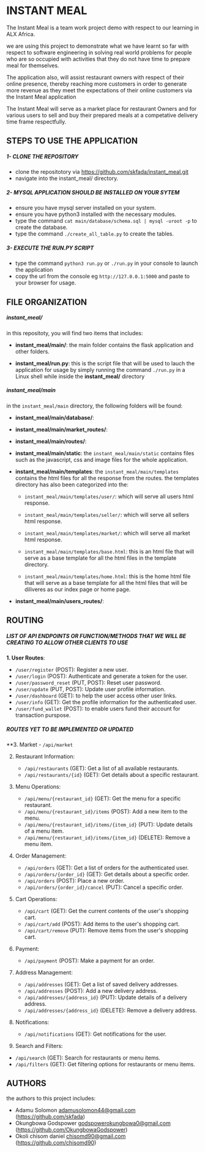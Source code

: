 # INSTANT MEAL
The Instant Meal is a team work project demo with respect to our learning in ALX Africa.

we are using this project to demonstrate what we have learnt so far with respect to software engineering in solving real world problems for people who are so occupied with activities that they do not have time to prepare meal for themselves.

The application also, will assist restaurant owners with respect of their online presence, thereby reaching more customers in order to generate more revenue as they meet the expectations of their online customers via the Instant Meal application

The Instant Meal will serve as a market place for restaurant Owners and for various users to sell and buy their prepared meals at a competative delivery time frame respectfully.


## STEPS TO USE THE APPLICATION

##### 1- CLONE THE REPOSITORY
- clone the repositotory via https://github.com/skfada/instant_meal.git
- navigate into the instant_meal/ directory.

##### 2- MYSQL APPLICATION SHOULD BE INSTALLED ON YOUR SYTEM
- ensure you have mysql server installed on your system.
- ensure you have python3 installed with the necessary modules.
- type the command `cat main/database/schema.sql | mysql -uroot -p` to create the database.
- type the command `./create_all_table.py` to create the tables.


##### 3- EXECUTE THE RUN.PY SCRIPT
- type the command `python3 run.py` or `./run.py` in your console to launch the application
- copy the url from the console eg `http://127.0.0.1:5000` and paste to your browser for usage.


## FILE ORGANIZATION

##### instant_meal/
in this repositoty, you will find two items that includes:
- **instant_meal/main/**:
  the main folder contains the flask application and other folders.

- **instant_meal/run.py**:
  this is the script file that will be used to lauch the application for usage by simply running the command `./run.py` in a Linux shell while inside the **instant_meal/** directory



##### instant_meal/main
in the `instant_meal/main` directory, the following folders will be found:


- **instant_meal/main/database/**:


- **instant_meal/main/market_routes/**:


- **instant_meal/main/routes/**:


- **instant_meal/main/static**:
	the `instant_meal/main/static` contains files such as the javascript, css and image files for the whole application.

- **instant_meal/main/templates**:
	the `instant_meal/main/templates` contains the html files for all the response from the routes.
	the templates directory has also been categorized into the:
	- `instant_meal/main/templates/user/`: which will serve all users html response.
	- `instant_meal/main/templates/seller/`: which will serve all sellers html response.
	- `instant_meal/main/templates/market/`: which will serve all market html response.

	- `instant_meal/main/templates/base.html`: this is an html file that will serve as a base template for all the html files in the template directory.
	
	- `instant_meal/main/templates/home.html`: this is the home html file that will serve as a base template for all the html files that will be diliveres as our index page or home page.




- **instant_meal/main/users_routes/**:



## ROUTING

##### LIST OF API ENDPOINTS OR FUNCTION/METHODS THAT WE WILL BE CREATING TO ALLOW  OTHER CLIENTS TO USE

**1. User Routes**:
   - `/user/register` (POST): Register a new user.
   - `/user/login` (POST): Authenticate and generate a token for the user.
   - `/user/password_reset` (PUT, POST): Reset user password. 
   - `/user/update` (PUT, POST): Update user profile information.
   - `/user/dashboard` (GET): to help the user access other user links.
   - `/user/info` (GET): Get the profile information for the authenticated user.
   - `/user/fund_wallet` (POST): to enable users fund their account for transaction purspose.

   
##### ROUTES YET TO BE IMPLEMENTED OR UPDATED  
**3. Market
	- `/api/market`

2. Restaurant Information:
   - `/api/restaurants` (GET): Get a list of all available restaurants.
   - `/api/restaurants/{id}` (GET): Get details about a specific restaurant.

3. Menu Operations:
   - `/api/menu/{restaurant_id}` (GET): Get the menu for a specific restaurant.
   - `/api/menu/{restaurant_id}/items` (POST): Add a new item to the menu.
   - `/api/menu/{restaurant_id}/items/{item_id}` (PUT): Update details of a menu item.
   - `/api/menu/{restaurant_id}/items/{item_id}` (DELETE): Remove a menu item.

4. Order Management:
   - `/api/orders` (GET): Get a list of orders for the authenticated user.
   - `/api/orders/{order_id}` (GET): Get details about a specific order.
   - `/api/orders` (POST): Place a new order.
   - `/api/orders/{order_id}/cancel` (PUT): Cancel a specific order.


6. Cart Operations:
   - `/api/cart` (GET): Get the current contents of the user's shopping cart.
   - `/api/cart/add` (POST): Add items to the user's shopping cart.
   - `/api/cart/remove` (PUT): Remove items from the user's shopping cart.

7. Payment:
   - `/api/payment` (POST): Make a payment for an order.

8. Address Management:
   - `/api/addresses` (GET): Get a list of saved delivery addresses.
   - `/api/addresses` (POST): Add a new delivery address.
   - `/api/addresses/{address_id}` (PUT): Update details of a delivery address.
   - `/api/addresses/{address_id}` (DELETE): Remove a delivery address.

9. Notifications:
   - `/api/notifications` (GET): Get notifications for the user.

10. Search and Filters:
   - `/api/search` (GET): Search for restaurants or menu items.
   - `/api/filters` (GET): Get filtering options for restaurants or menu items.



## AUTHORS
the authors to this project includes:
- Adamu Solomon <adamusolomon44@gmail.com> (https://github.com/skfada)
- Okungbowa Godspower <godspowerokungbowa0@gmail.com> (https://github.com/OkungbowaGodspower)
- Okoli chisom daniel <chisomd90@gmail.com> (https://github.com/chisomd90)

